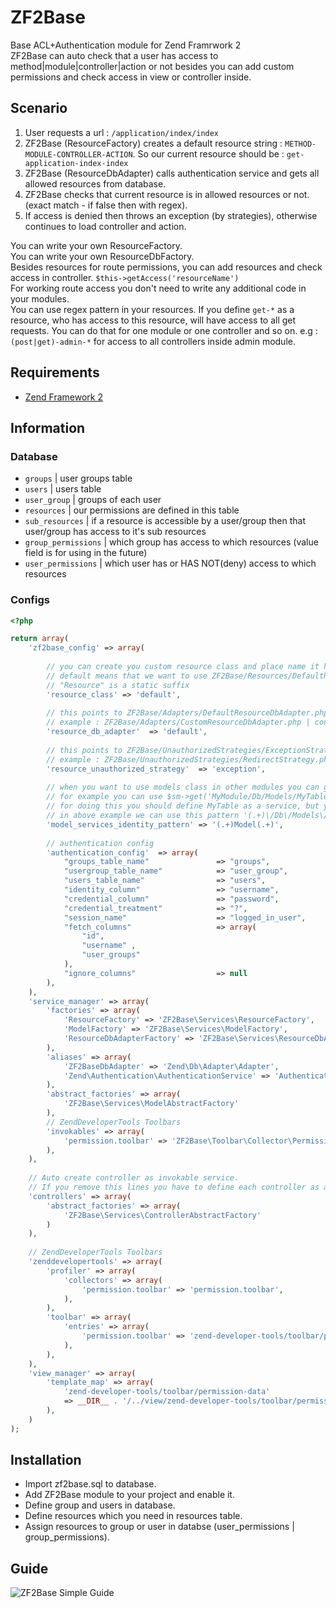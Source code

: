 # ZF2Base
Base ACL+Authentication module for Zend Framrwork 2   
ZF2Base can auto check that a user has access to method|module|controller|action or not besides you can add custom permissions and check access in view or controller inside.  

## Scenario

  1. User requests a url : `/application/index/index`
  2. ZF2Base (ResourceFactory) creates a default resource string : `METHOD-MODULE-CONTROLLER-ACTION`. So our current resource should be : `get-application-index-index`
  3. ZF2Base (ResourceDbAdapter) calls authentication service and gets all allowed resources from database.
  4. ZF2Base checks that current resource is in allowed resources or not. (exact match - if false then with regex).
  5. If access is denied then throws an exception (by strategies), otherwise continues to load controller and action.

You can write your own ResourceFactory.  
You can write your own ResourceDbFactory.  
Besides resources for route permissions, you can add resources and check access in controller. `$this->getAccess('resourceName')`  
For working route access you don't need to write any additional code in your modules.  
You can use regex pattern in your resources. If you define `get-*` as a resource, who has access to this resource, will have access to all get requests. You can do that for one module or one controller and so on. e.g : `(post|get)-admin-*` for access to all controllers inside admin module. 


## Requirements 

 * [Zend Framework 2](https://github.com/zendframework/zf2)
 
## Information

### Database

  * `groups` | user groups table
  * `users` | users table
  * `user_group` | groups of each user
  * `resources` | our permissions are defined in this table
  * `sub_resources` | if a resource is accessible by a user/group then that user/group has access to it's sub resources
  * `group_permissions` | which group has access to which resources (value field is for using in the future)
  * `user_permissions` | which user has or HAS NOT(deny) access to which resources

### Configs

```php
<?php 

return array(  
    'zf2base_config' => array(
         
        // you can create you custom resource class and place name it here 
        // default means that we want to use ZF2Base/Resources/DefaultResource.php class as our resource class.
        // "Resource" is a static suffix
        'resource_class' => 'default',
        
        // this points to ZF2Base/Adapters/DefaultResourceDbAdapter.php 
        // example : ZF2Base/Adapters/CustomResourceDbAdapter.php | config value : 'custom'
        'resource_db_adapter'  => 'default',
        
        // this points to ZF2Base/UnauthorizedStrategies/ExceptionStrategy.php
        // example : ZF2Base/UnauthorizedStrategies/RedirectStrategy.php | config value : 'redirect'
        'resource_unauthorized_strategy'  => 'exception',
         
        // when you want to use models class in other modules you can get that with service manager
        // for example you can use $sm->get('MyModule/Db/Models/MyTable');
        // for doing this you should define MyTable as a service, but you can give a pattern here to auto create service
        // in above example we can use this pattern '(.+)\/Db\/Models\/(.+)' 
        'model_services_identity_pattern' => '(.+)Model(.+)',
        
        // authentication config 
        'authentication_config'  => array(
            "groups_table_name"		          => "groups",
            "usergroup_table_name"		      => "user_group",
            "users_table_name"		          => "users",
            "identity_column" 		          => "username",
            "credential_column"    	          => "password",
            "credential_treatment" 	          => "?",
            "session_name" 			          => "logged_in_user",
            "fetch_columns" 		          => array(
                "id",
                "username" , 
                "user_groups"
            ),
            "ignore_columns" 		          => null
        ),
    ), 
    'service_manager' => array(
        'factories' => array(
            'ResourceFactory' => 'ZF2Base\Services\ResourceFactory', 
            'ModelFactory' => 'ZF2Base\Services\ModelFactory',
            'ResourceDbAdapterFactory' => 'ZF2Base\Services\ResourceDbAdapterFactory',
        ),
        'aliases' => array(
            'ZF2BaseDbAdapter' => 'Zend\Db\Adapter\Adapter',
            'Zend\Authentication\AuthenticationService' => 'AuthenticationService'
        ),
        'abstract_factories' => array(
            'ZF2Base\Services\ModelAbstractFactory'
        ),
        // ZendDeveloperTools Toolbars
        'invokables' => array(
            'permission.toolbar' => 'ZF2Base\Toolbar\Collector\PermissionCollector',
        ),
    ),
    
    // Auto create controller as invokable service.
    // If you remove this lines you have to define each controller as an invokable service yourself.
    'controllers' => array(
        'abstract_factories' => array(
            'ZF2Base\Services\ControllerAbstractFactory'
        )
    ),
    
    // ZendDeveloperTools Toolbars 
    'zenddevelopertools' => array(
        'profiler' => array(
			'collectors' => array(
			    'permission.toolbar' => 'permission.toolbar',
			),
        ),
        'toolbar' => array(
			'entries' => array(
			    'permission.toolbar' => 'zend-developer-tools/toolbar/permission-data',
			),
        ),
    ),
    'view_manager' => array( 
        'template_map' => array(
            'zend-developer-tools/toolbar/permission-data'
            => __DIR__ . '/../view/zend-developer-tools/toolbar/permission-data.phtml', 
        ),
    )
);
```

## Installation

  * Import zf2base.sql to database.
  * Add ZF2Base module to your project and enable it.
  * Define group and users in database.  
  * Define resources which you need in resources table.
  * Assign resources to group or user in databse (user_permissions | group_permissions).  

## Guide 
  
![ZF2Base Simple Guide](https://cdn.rawgit.com/mbrostami/ZF2Base/master/zf2base-workflow.jpg)

